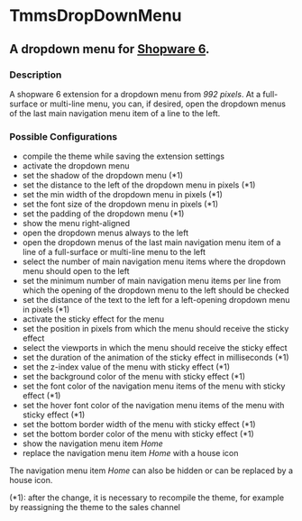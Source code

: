 # TmmsDropDownMenu

## A dropdown menu for [Shopware 6](https://github.com/shopware/platform).

### Description

A shopware 6 extension for a dropdown menu from _992 pixels_. At a full-surface or multi-line menu, you can, if desired, open the dropdown menus of the last main navigation menu item of a line to the left.

### Possible Configurations
 - compile the theme while saving the extension settings
 - activate the dropdown menu
 - set the shadow of the dropdown menu (*1)
 - set the distance to the left of the dropdown menu in pixels (*1)
 - set the min width of the dropdown menu in pixels (*1)
 - set the font size of the dropdown menu in pixels (*1)
 - set the padding of the dropdown menu (*1)
 - show the menu right-aligned
 - open the dropdown menus always to the left
 - open the dropdown menus of the last main navigation menu item of a line of a full-surface or multi-line menu to the left
 - select the number of main navigation menu items where the dropdown menu should open to the left
 - set the minimum number of main navigation menu items per line from which the opening of the dropdown menu to the left should be checked
 - set the distance of the text to the left for a left-opening dropdown menu in pixels (*1)
 - activate the sticky effect for the menu
 - set the position in pixels from which the menu should receive the sticky effect
 - select the viewports in which the menu should receive the sticky effect
 - set the duration of the animation of the sticky effect in milliseconds (*1)
 - set the z-index value of the menu with sticky effect (*1)
 - set the background color of the menu with sticky effect (*1)
 - set the font color of the navigation menu items of the menu with sticky effect (*1)
 - set the hover font color of the navigation menu items of the menu with sticky effect (*1)
 - set the bottom border width of the menu with sticky effect (*1)
 - set the bottom border color of the menu with sticky effect (*1)  
 - show the navigation menu item _Home_
 - replace the navigation menu item _Home_ with a house icon

The navigation menu item _Home_ can also be hidden or can be replaced by a house icon.

(*1): after the change, it is necessary to recompile the theme, for example by reassigning the theme to the sales channel
